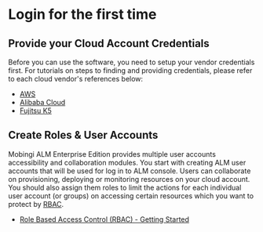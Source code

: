 # Login for the first time

## Provide your Cloud Account Credentials

Before you can use the software, you need to setup your vendor credentials first. For tutorials on steps to finding and providing credentials, please refer to each cloud vendor's references below:

* [AWS](https://learn.mobingi.com/enterprise/get-started/add-aws-account)
* [Alibaba Cloud](https://learn.mobingi.com/enterprise/get-started/add-alicloud-account)
* [Fujitsu K5](https://learn.mobingi.com/enterprise/get-started/add-k5-account)

## Create Roles & User Accounts

Mobingi ALM Enterprise Edition provides multiple user accounts accessibility and collaboration modules. You start with creating ALM user accounts that will be used for log in to ALM console. Users can collaborate on provisioning, deploying or monitoring resources on your cloud account. You should also assign them roles to limit the actions for each individual user account \(or groups\) on accessing certain resources which you want to protect by [RBAC](https://learn.mobingi.com/enterprise/what-is-rbac).

* [Role Based Access Control \(RBAC\) - Getting Started](https://learn.mobingi.com/enterprise/rbac-getting-started)

